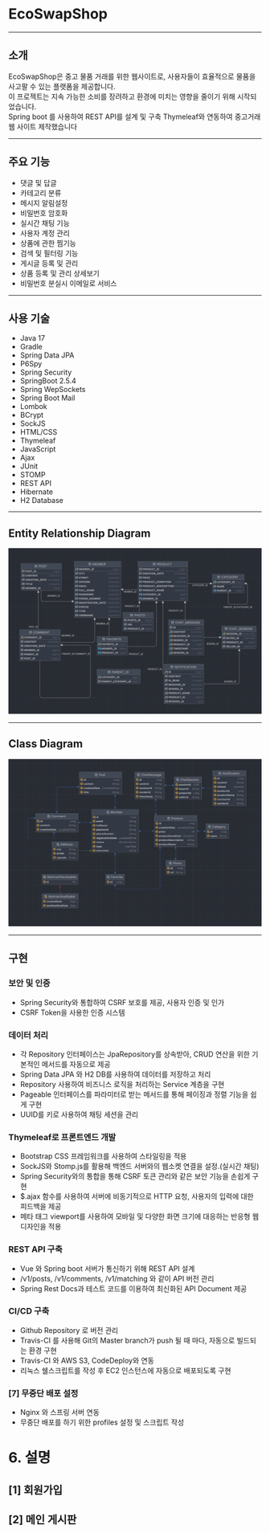 # EcoSwapShop
***
## 소개

EcoSwapShop은 중고 물품 거래를 위한 웹사이트로, 사용자들이 효율적으로 물품을 사고팔 수 있는 플랫폼을 제공합니다. \
이 프로젝트는 지속 가능한 소비를 장려하고 환경에 미치는 영향을 줄이기 위해 시작되었습니다. \
Spring boot 를 사용하여 REST API를 설계 및 구축 Thymeleaf와 연동하여 중고거래 웹 사이트 제작했습니다
***
## 주요 기능

- 댓글 및 답글
- 카테고리 분류
- 메시지 알림설정
- 비밀번호 암호화
- 실시간 채팅 기능
- 사용자 계정 관리
- 상품에 관한 찜기능
- 검색 및 필터링 기능
- 게시글 등록 및 관리
- 상품 등록 및 관리 상세보기
- 비밀번호 분실시 이메일로 서비스
***
##  사용 기술

- Java 17
- Gradle
- Spring Data JPA
- P6Spy
- Spring Security
- SpringBoot 2.5.4
- Spring WepSockets
- Spring Boot Mail
- Lombok
- BCrypt
- SockJS
- HTML/CSS
- Thymeleaf
- JavaScript
- Ajax
- JUnit
- STOMP
- REST API
- Hibernate
- H2 Database
***
## Entity Relationship Diagram
![Entity Diagram](uploads/entity.png)
***
## Class Diagram
![Class Diagram](uploads/class.png)
***
## 구현
### 보안 및 인증
- Spring Security와 통합하여 CSRF 보호를 제공, 사용자 인증 및 인가
- CSRF Token을 사용한 인증 시스템

### 데이터 처리
- 각 Repository 인터페이스는 JpaRepository를 상속받아, CRUD 연산을 위한 기본적인 메서드를 자동으로 제공
- Spring Data JPA 와 H2 DB를 사용하여 데이터를 저장하고 처리
- Repository 사용하여 비즈니스 로직을 처리하는 Service 계층을 구현
- Pageable 인터페이스를 파라미터로 받는 메서드를 통해 페이징과 정렬 기능을 쉽게 구현
- UUID를 키로 사용하여 채팅 세션을 관리

### Thymeleaf로 프론트엔드 개발
- Bootstrap CSS 프레임워크를 사용하여 스타일링을 적용
- SockJS와 Stomp.js를 활용해 백엔드 서버와의 웹소켓 연결을 설정.(실시간 채팅)
- Spring Security와의 통합을 통해 CSRF 토큰 관리와 같은 보안 기능을 손쉽게 구현
- $.ajax 함수를 사용하여 서버에 비동기적으로 HTTP 요청, 사용자의 입력에 대한 피드백을 제공
- 메타 태그 viewport를 사용하여 모바일 및 다양한 화면 크기에 대응하는 반응형 웹 디자인을 적용


### REST API 구축
- Vue 와 Spring boot 서버가 통신하기 위해 REST API 설계
- /v1/posts, /v1/comments, /v1/matching 와 같이 API 버전 관리
- Spring Rest Docs과 테스트 코드를 이용하여 최신화된 API Document 제공

### CI/CD 구축

- Github Repository 로 버전 관리
- Travis-CI 를 사용해 Git의 Master branch가 push 될 때 마다, 자동으로 빌드되는 환경 구현
- Travis-CI 와 AWS S3, CodeDeploy와 연동
- 리눅스 쉘스크립트를 작성 후 EC2 인스턴스에 자동으로 배포되도록 구현

### [7] 무중단 배포 설정

- Nginx 와 스프링 서버 연동
- 무중단 배포를 하기 위한 profiles 설정 및 스크립트 작성

# 6. 설명

## [1] 회원가입

## [2] 메인 게시판
